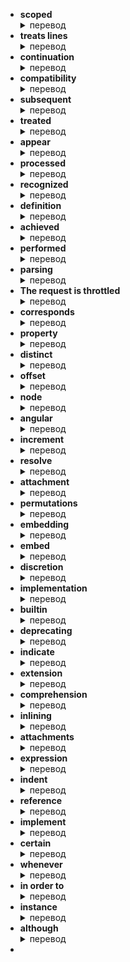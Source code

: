 - **scoped** <details><summary>перевод</summary>охватываемый</details>
- **treats lines** <details><summary>перевод</summary>обрабатывает строки</details>
- **continuation** <details><summary>перевод</summary>продолжение</details>
- **compatibility** <details><summary>перевод</summary>совместимость</details>
- **subsequent** <details><summary>перевод</summary>последующий, более поздний</details>
- **treated** <details><summary>перевод</summary>очищать, лечить, рассматривать</details>
- **appear** <details><summary>перевод</summary>фигурировать, казаться, появляться, проявляться</details>
- **processed** <details><summary>перевод</summary>обработанный прич, обрабатывать, перерабатывать гл</details>
- **recognized** <details><summary>перевод</summary>распознавать, признавать</details>
- **definition** <details><summary>перевод</summary>определение, формулировка</details>
- **achieved** <details><summary>перевод</summary>достигать</details>
- **performed** <details><summary>перевод</summary>выполнять, делать</details>
- **parsing** <details><summary>перевод</summary>анализ, извлечение данных</details>
- **The request is throttled** <details><summary>перевод</summary>Количество запросов превышено</details>
- **corresponds** <details><summary>перевод</summary>соответствовать, совпадать</details>
- **property** <details><summary>перевод</summary>собственность, свойство</details>
- **distinct** <details><summary>перевод</summary>отчетливый, определенный, явный</details>
- **offset** <details><summary>перевод</summary>смещение, компенсация</details>
- **node** <details><summary>перевод</summary>узел, вершина</details>
- **angular** <details><summary>перевод</summary>угловой, угловатый</details>
- **increment** <details><summary>перевод</summary>прирост, приращение, шаг, надбавка</details>
- **resolve** <details><summary>перевод</summary>разрешать, разрешить</details>
- **attachment** <details><summary>перевод</summary>привязанность, вложенный</details>
- **permutations** <details><summary>перевод</summary>перестановка, подстановка</details>
- **embedding** <details><summary>перевод</summary>встраивание, включение, внедрение</details>
- **embed** <details><summary>перевод</summary>встроить, внедрить</details>
- **discretion** <details><summary>перевод</summary>осмотрительность, усмотрение, благоразумие</details>
- **implementation** <details><summary>перевод</summary>реализация, осуществление, исполнение</details>
- **builtin** <details><summary>перевод</summary>встроенный</details>
- **deprecating** <details><summary>перевод</summary>протестовать, возражать</details>
- **indicate** <details><summary>перевод</summary>указывать, свидетельствовать, показывать</details>
- **extension** <details><summary>перевод</summary>расширение, продление, вытягивание</details>
- **comprehension** <details><summary>перевод</summary>понимание, понятливость</details>
- **inlining** <details><summary>перевод</summary>встраивание, вставка</details>
- **attachments** <details><summary>перевод</summary>привязанность, присоединение, приставка</details>
- **expression** <details><summary>перевод</summary>выражение</details>
- **indent** <details><summary>перевод</summary>отступ, подпункт</details>
- **reference** <details><summary>перевод</summary>ссылка, ориентир</details>
- **implement** <details><summary>перевод</summary>осуществлять, реализовать</details>
- **certain** <details><summary>перевод</summary>определенный, уверенный, бесспорный</details>
- **whenever** <details><summary>перевод</summary>всякий раз</details>
- **in order to** <details><summary>перевод</summary>для того чтобы</details>
- **instance** <details><summary>перевод</summary>пример, экземпляр</details>
- **although** <details><summary>перевод</summary>хотя, не смотря на</details>
- 
